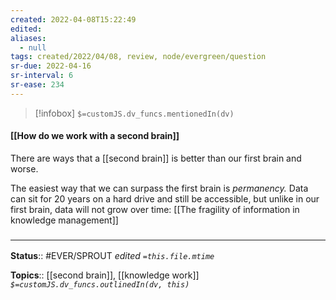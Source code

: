 ```yaml
---
created: 2022-04-08T15:22:49 
edited: 
aliases:
  - null
tags: created/2022/04/08, review, node/evergreen/question
sr-due: 2022-04-16
sr-interval: 6
sr-ease: 234
---
```

> [!infobox]
`$=customJS.dv_funcs.mentionedIn(dv)`

#### [[How do we work with a second brain]]

There are ways that a [[second brain]] is better than our first brain and worse.

The easiest way that we can surpass the first brain is *permanency.* Data can sit for 20 years on a hard drive and still be accessible, but unlike in our first brain, data will not grow over time:
[[The fragility of information in knowledge management]]

### <hr class="footnote"/>

**Status**:: #EVER/SPROUT
*edited `=this.file.mtime`*

**Topics**:: [[second brain]], [[knowledge work]]
*`$=customJS.dv_funcs.outlinedIn(dv, this)`*
